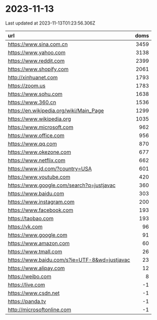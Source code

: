 # 2023-11-13

<!-- BEGIN -->
Last updated at 2023-11-13T01:23:56.306Z

url | doms
:- | -:
https://www.sina.com.cn | 3459
https://www.yahoo.com | 3138
https://www.reddit.com | 2399
https://www.shopify.com | 2061
http://xinhuanet.com | 1793
https://zoom.us | 1783
https://www.sohu.com | 1638
https://www.360.cn | 1536
https://en.wikipedia.org/wiki/Main_Page | 1299
https://www.wikipedia.org | 1035
https://www.microsoft.com | 962
https://www.office.com | 956
https://www.qq.com | 870
https://www.okezone.com | 677
https://www.netflix.com | 662
https://www.jd.com/?country=USA | 601
https://www.youtube.com | 420
https://www.google.com/search?q=justjavac | 360
https://www.baidu.com | 303
https://www.instagram.com | 200
https://www.facebook.com | 193
https://taobao.com | 193
https://vk.com | 96
https://www.google.com | 91
https://www.amazon.com | 60
https://www.tmall.com | 26
https://www.baidu.com/s?ie=UTF-8&wd=justjavac | 23
https://www.alipay.com | 12
https://weibo.com | 8
https://live.com | -1
https://www.csdn.net | -1
https://panda.tv | -1
http://microsoftonline.com | -1
<!-- END -->
